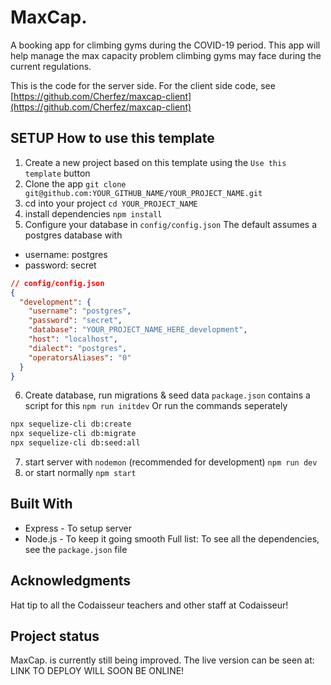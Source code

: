 # MaxCap.

A booking app for climbing gyms during the COVID-19 period. This app will help manage the max capacity problem climbing gyms may face during the current regulations.

This is the code for the server side. For the client side code, see [https://github.com/Cherfez/maxcap-client](https://github.com/Cherfez/maxcap-client)

## SETUP How to use this template

1. Create a new project based on this template using the `Use this template` button
2. Clone the app
   `git clone git@github.com:YOUR_GITHUB_NAME/YOUR_PROJECT_NAME.git`
3. cd into your project
   `cd YOUR_PROJECT_NAME`
4. install dependencies
   `npm install`
5. Configure your database in `config/config.json`
   The default assumes a postgres database with

- username: postgres
- password: secret

```json
// config/config.json
{
  "development": {
    "username": "postgres",
    "password": "secret",
    "database": "YOUR_PROJECT_NAME_HERE_development",
    "host": "localhost",
    "dialect": "postgres",
    "operatorsAliases": "0"
  }
}
```

6. Create database, run migrations & seed data
   `package.json` contains a script for this
   `npm run initdev`
   Or run the commands seperately

```bash
npx sequelize-cli db:create
npx sequelize-cli db:migrate
npx sequelize-cli db:seed:all
```

7. start server with `nodemon` (recommended for development)
   `npm run dev`
8. or start normally
   `npm start`

## Built With

- Express - To setup server
- Node.js - To keep it going smooth
  Full list:
  To see all the dependencies, see the `package.json` file

## Acknowledgments

Hat tip to all the Codaisseur teachers and other staff at Codaisseur!

## Project status

MaxCap. is currently still being improved. The live version can be seen at: <br/>
LINK TO DEPLOY WILL SOON BE ONLINE!<br/>
